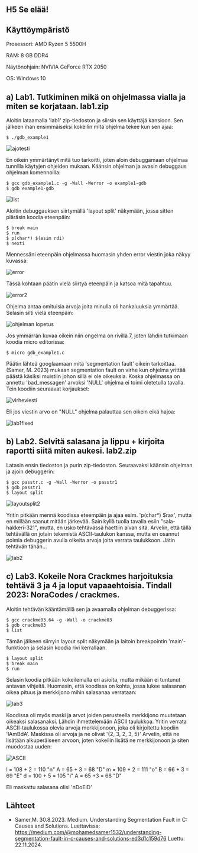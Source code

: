 ## H5 Se elää!

## Käyttöympäristö

Prosessori: AMD Ryzen 5 5500H

RAM: 8 GB DDR4

Näytönohjain: NVIVIA GeForce RTX 2050

OS: Windows 10

## a) Lab1. Tutkiminen mikä on ohjelmassa vialla ja miten se korjataan. lab1.zip 

Aloitin lataamalla 'lab1' zip-tiedoston ja siirsin sen käyttäjä kansioon. Sen jälkeen ihan ensimmäiseksi kokeilin mitä ohjelma tekee kun sen ajaa: 

    $ ./gdb_example1

![ajotesti](Kuvat/ajotesti.png)

En oikein ymmärtänyt mitä tuo tarkoitti, joten aloin debuggamaan ohjelmaa tunnilla käytyjen ohjeiden mukaan. Käänsin ohjelman ja avasin debuggaus ohjelman komennoilla:

    $ gcc gdb_example1.c -g -Wall -Werror -o example1-gdb
    $ gdb example1-gdb 
    
![list](Kuvat/examplelist.png)

Aloitin debuggauksen siirtymällä 'layout split' näkymään, jossa sitten pläräsin koodia eteenpäin: 

    $ break main
    $ run
    $ p(char*) $(esim rdi)
    $ nexti

Mennessäni eteenpäin ohjelmassa huomasin yhden error viestin joka näkyy kuvassa: 

![error](Kuvat/outoerror.png)

Tässä kohtaan päätin vielä siirtyä eteenpäin ja katsoa mitä tapahtuu.

![error2](Kuvat/goodmessage.png) 

Ohjelma antaa omituisia arvoja joita minulla oli hankaluuksia ymmärtää. Selasin silti vielä eteenpäin: 

![ohjelman lopetus](Kuvat/ohjelmanlopetus.png)

Jos ymmärrän kuvaa oikein niin ongelma on rivillä 7, joten lähdin tutkimaan koodia micro editorissa: 

    $ micro gdb_example1.c

Päätin lähteä googlaamaan mitä 'segmentation fault' oikein tarkoittaa. (Samer, M. 2023) mukaan segmentation fault on virhe kun ohjelma yrittää päästä käsiksi muistiin johon sillä ei ole oikeuksia. Koska ohjelmassa on annettu 'bad_messagen' arvoksi 'NULL' ohjelma ei toimi oletetulla tavalla. Tein koodiin seuraavat korjaukset: 

![virheviesti](Kuvat/virheviesti.png)

Eli jos viestin arvo on "NULL" ohjelma palauttaa sen oikein eikä hajoa: 

![lab1fixed](Kuvat/fixedcode.png)

## b) Lab2. Selvitä salasana ja lippu + kirjoita raportti siitä miten aukesi. lab2.zip 

Latasin ensin tiedoston ja purin zip-tiedoston. Seuraavaksi käänsin ohjelman ja ajoin debuggerin: 

    $ gcc passtr.c -g -Wall -Werror -o passtr1
    $ gdb passtr1
    $ layout split

![layoutsplit2](Kuvat/lsplit.png)

Yritin pitkään mennä koodissa eteempäin ja ajaa esim. 'p(char*) $rax', mutta en millään saanut mitään järkevää. Sain kyllä tuolla tavalla esiin "sala-hakkeri-321", mutta, en usko tehtävässä haettiin aivan sitä. Arvelin, että tällä tehtävällä on jotain tekemistä ASCII-taulukon kanssa, mutta en osannut poimia debuggerin avulla oikeita arvoja joita verrata taulukkoon. Jätin tehtävän tähän...

![lab2](Kuvat/lab2.png)

## c) Lab3. Kokeile Nora Crackmes harjoituksia tehtävä 3 ja 4 ja loput vapaaehtoisia. Tindall 2023: NoraCodes / crackmes. 

Aloitin tehtävän kääntämällä sen ja avaamalla ohjelman debuggerissa:

    $ gcc crackme03.64 -g -Wall -o crackme03
    $ gdb crackme03
    $ list

Tämän jälkeen siirryin layout split näkymään ja laitoin breakpointin 'main'-funktioon ja selasin koodia rivi kerrallaan. 

    $ layout split
    $ break main
    $ run 

Selasin koodia pitkään kokeilemalla eri asioita, mutta mikään ei tuntunut antavan vihjeitä. Huomasin, että koodissa on kohta, jossa lukee salasanan oikea pituus ja merkkijono mihin salasanaa verrataan: 

![lab3](Kuvat/lab3.png)

Koodissa oli myös maski ja arvot joiden perusteella merkkijono muutetaan oikeaksi salasanaksi. Lähdin ihmettelemään ASCII taulukkoa. Yritin verrata ASCII-taulukossa olevia arvoja merkkijonoon, joka oli kirjoitettu koodiin 'lAmBdA'. Maskissa oli arvoja ja ne olivat '{2, 3, 2, 3, 5}' Arvelin, että ne lisätään alkuperäiseen arvoon, joten kokeilin lisätä ne merkkijonoon ja siten muodostaa uuden: 

![ASCII](Kuvat/ASCIItable.png)

l = 108 + 2 = 110 "n"
A = 65 + 3 = 68 "D" 
m = 109 + 2 = 111 "o"
B = 66 + 3 = 69 "E"
d = 100 + 5 = 105 "i"
A = 65 +3 = 68 "D"

Eli maskattu salasana olisi 'nDoEiD'









## Lähteet

- Samer,M. 30.8.2023. Medium. Understanding Segmentation Fault in C: Causes and Solutions. Luettavissa: https://medium.com/@mohamedsamer1532/understanding-segmentation-fault-in-c-causes-and-solutions-ed3d1c159d76 Luettu: 22.11.2024. 
